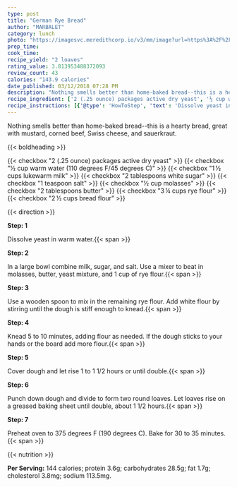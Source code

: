 ```yaml
---
type: post
title: "German Rye Bread"
author: "MARBALET"
category: lunch
photo: "https://imagesvc.meredithcorp.io/v3/mm/image?url=https%3A%2F%2Fimages.media-allrecipes.com%2Fuserphotos%2F3306958.jpg"
prep_time: 
cook_time: 
recipe_yield: "2 loaves"
rating_value: 3.813953488372093
review_count: 43
calories: "143.9 calories"
date_published: 03/12/2018 07:28 PM
description: "Nothing smells better than home-baked bread--this is a hearty bread, great with mustard, corned beef, Swiss cheese, and sauerkraut."
recipe_ingredient: ['2 (.25 ounce) packages active dry yeast', '½ cup warm water (110 degrees F/45 degrees C)', '1\u2009½ cups lukewarm milk', '2 tablespoons white sugar', '1 teaspoon salt', '½ cup molasses', '2 tablespoons butter', '3\u2009¼ cups rye flour', '2\u2009½ cups bread flour']
recipe_instructions: [{'@type': 'HowToStep', 'text': 'Dissolve yeast in warm water.\n'}, {'@type': 'HowToStep', 'text': 'In a large bowl combine milk, sugar, and salt. Use a mixer to beat in molasses, butter, yeast mixture, and 1 cup of rye flour.\n'}, {'@type': 'HowToStep', 'text': 'Use a wooden spoon to mix in the remaining rye flour. Add white flour by stirring until the dough is stiff enough to knead.\n'}, {'@type': 'HowToStep', 'text': 'Knead 5 to 10 minutes, adding flour as needed. If the dough sticks to your hands or the board add more flour.\n'}, {'@type': 'HowToStep', 'text': 'Cover dough and let rise 1 to 1 1/2 hours or until double.\n'}, {'@type': 'HowToStep', 'text': 'Punch down dough and divide to form two round loaves. Let loaves rise on a greased baking sheet until double, about 1 1/2 hours.\n'}, {'@type': 'HowToStep', 'text': 'Preheat oven to 375 degrees F (190 degrees C). Bake for 30 to 35 minutes.\n'}]
---
```


Nothing smells better than home-baked bread--this is a hearty bread, great with mustard, corned beef, Swiss cheese, and sauerkraut. 

{{< boldheading >}}

{{< checkbox "2 (.25 ounce) packages active dry yeast" >}}
{{< checkbox "½ cup warm water (110 degrees F/45 degrees C)" >}}
{{< checkbox "1 ½ cups lukewarm milk" >}}
{{< checkbox "2 tablespoons white sugar" >}}
{{< checkbox "1 teaspoon salt" >}}
{{< checkbox "½ cup molasses" >}}
{{< checkbox "2 tablespoons butter" >}}
{{< checkbox "3 ¼ cups rye flour" >}}
{{< checkbox "2 ½ cups bread flour" >}}


{{< direction >}}

**Step: 1**

Dissolve yeast in warm water.{{< span >}}

**Step: 2**

In a large bowl combine milk, sugar, and salt. Use a mixer to beat in molasses, butter, yeast mixture, and 1 cup of rye flour.{{< span >}}

**Step: 3**

Use a wooden spoon to mix in the remaining rye flour. Add white flour by stirring until the dough is stiff enough to knead.{{< span >}}

**Step: 4**

Knead 5 to 10 minutes, adding flour as needed. If the dough sticks to your hands or the board add more flour.{{< span >}}

**Step: 5**

Cover dough and let rise 1 to 1 1/2 hours or until double.{{< span >}}

**Step: 6**

Punch down dough and divide to form two round loaves. Let loaves rise on a greased baking sheet until double, about 1 1/2 hours.{{< span >}}

**Step: 7**

Preheat oven to 375 degrees F (190 degrees C). Bake for 30 to 35 minutes.{{< span >}}

{{< nutrition >}}

**Per Serving:** 144 calories; protein 3.6g; carbohydrates 28.5g; fat 1.7g; cholesterol 3.8mg; sodium 113.5mg.